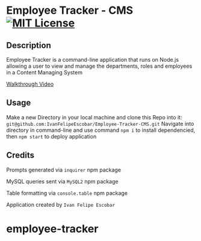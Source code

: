 # Employee Tracker - CMS              [![MIT License](https://img.shields.io/static/v1?label=license&message=MIT&color=red)](https://choosealicense.com/licenses/mit/)

## Description

Employee Tracker is a command-line application that runs on Node.js allowing a user to view and manage the departments, roles and employees in a Content Managing System

[Walkthrough Video](https://drive.google.com/file/d/15P01o8zb1gM13DY8lT_s90WBETAvTHod/view)

## Usage

Make a new Directory in your local machine and clone this Repo into it: `git@github.com:IvanFelipeEscobar/Employee-Tracker-CMS.git`
Navigate into directory in command-line and use command `npm i` to install dependencied, then `npm start` to deploy application

## Credits

Prompts generated via `inquirer` npm package

MySQL queries sent via `MySQL2` npm package

Table formatting via `console.table` npm package

Application created by `Ivan Felipe Escobar`
# employee-tracker
